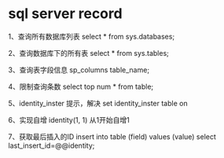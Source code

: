# sql server record

1、查询所有数据库列表
	select * from sys.databases;

2、查询数据库下的所有表
	select * from sys.tables;

3、查询表字段信息
	sp_columns table_name;
	
4、限制查询条数
	select top num * from table;

5、identity_inster 提示，解决
	set identity_inster table on 

6、实现自增
	identity(1, 1) 从1开始自增1

7、获取最后插入的ID
 	insert into table (field) values (value) select last_insert_id=@@identity; 
 	